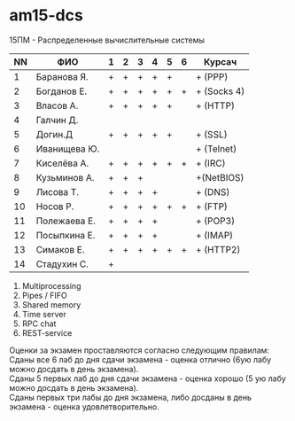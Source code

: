 # am15-dcs
15ПМ - Распределенные вычислительные системы

| NN  | ФИО              | 1   | 2   | 3   | 4   | 5   | 6   | Курсач |
| --- | ---------------- | --- | --- | --- | --- | --- | --- | ------ |
| 1   | Баранова Я.      |  +  |  +  |  +  |  +  |  +  |     |    + (PPP)  |
| 2   | Богданов Е.      |  +  |  +  |  +  |  +  |  +  |  +  |    + (Socks 4) |
| 3   | Власов А.        |  +  |  +  |  +  |  +  |  +  |     |    + (HTTP)  | 
| 4   | Галчин Д.        |     |     |     |     |     |     |        |
| 5   | Догин.Д          |  +  |  +  |  +  |  +  |  +  |     |    + (SSL)  | 
| 6   | Иванищева Ю.     |     |     |     |     |     |     |    + (Telnet)   | 
| 7   | Киселёва А.      |  +  |  +  |  +  |  +  |  +  |  +  |    + (IRC)  | 
| 8   | Кузьминов А.     |  +  |  +  |  +  |     |     |     |    +(NetBIOS)   |     
| 9   | Лисова Т.        |  +  |  +  |  +  |  +  |     |     |    + (DNS)   |   
| 10  | Носов Р.         |  +  |  +  |  +  |  +  |  +  |  +  |    + (FTP)  | 
| 11  | Полежаева Е.     |  +  |  +  |  +  |  +  |     |     |    + (POP3) |  
| 12  | Посыпкина Е.     |  +  |  +  |  +  |  +  |     |     |    + (IMAP)  |   
| 13  | Симаков Е.       |  +  |  +  |  +  |  +  |  +  |  +  |    + (HTTP2) |     
| 14  | Стадухин С.      |  +  |     |     |     |     |     |        |

1. Multiprocessing
2. Pipes / FIFO
3. Shared memory
4. Time server
5. RPC chat
6. REST-service

Оценки за экзамен проставляются согласно следующим правилам:  
Сданы все 6 лаб до дня сдачи экзамена - оценка отлично (6ую лабу можно досдать в день экзамена).  
Сданы 5 первых лаб до дня сдачи экзамена - оценка хорошо (5 ую лабу можно досдать в день экзамена).  
Сданы первых три лабы до дня экзамена, либо досданы в день экзамена - оценка удовлетворительно.  
